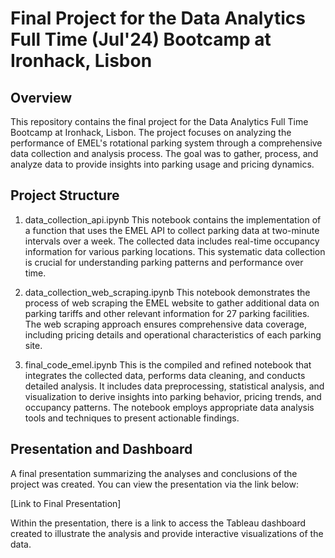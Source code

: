 
# Final Project for the Data Analytics Full Time (Jul'24) Bootcamp at Ironhack, Lisbon
## Overview
This repository contains the final project for the Data Analytics Full Time Bootcamp at Ironhack, Lisbon. The project focuses on analyzing the performance of EMEL's rotational parking system through a comprehensive data collection and analysis process. The goal was to gather, process, and analyze data to provide insights into parking usage and pricing dynamics.

## Project Structure
1. data_collection_api.ipynb
This notebook contains the implementation of a function that uses the EMEL API to collect parking data at two-minute intervals over a week. The collected data includes real-time occupancy information for various parking locations. This systematic data collection is crucial for understanding parking patterns and performance over time.

2. data_collection_web_scraping.ipynb
This notebook demonstrates the process of web scraping the EMEL website to gather additional data on parking tariffs and other relevant information for 27 parking facilities. The web scraping approach ensures comprehensive data coverage, including pricing details and operational characteristics of each parking site.

3. final_code_emel.ipynb
This is the compiled and refined notebook that integrates the collected data, performs data cleaning, and conducts detailed analysis. It includes data preprocessing, statistical analysis, and visualization to derive insights into parking behavior, pricing trends, and occupancy patterns. The notebook employs appropriate data analysis tools and techniques to present actionable findings.

## Presentation and Dashboard
A final presentation summarizing the analyses and conclusions of the project was created. You can view the presentation via the link below:

[Link to Final Presentation]

Within the presentation, there is a link to access the Tableau dashboard created to illustrate the analysis and provide interactive visualizations of the data.
